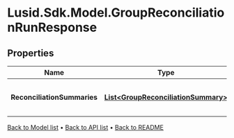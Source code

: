 # Lusid.Sdk.Model.GroupReconciliationRunResponse

## Properties

Name | Type | Description | Notes
------------ | ------------- | ------------- | -------------
**ReconciliationSummaries** | [**List&lt;GroupReconciliationSummary&gt;**](GroupReconciliationSummary.md) | One summary record for each of the \&quot;Holding\&quot; | \&quot;Transaction\&quot; | \&quot;Valuation\&quot; reconciliations performed | 

[Back to Model list](../README.md#documentation-for-models) &#8226; [Back to API list](../README.md#documentation-for-api-endpoints) &#8226; [Back to README](../README.md)

